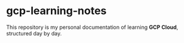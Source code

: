 # gcp-learning-notes
This repository is my personal documentation of learning **GCP Cloud**, structured day by day.
